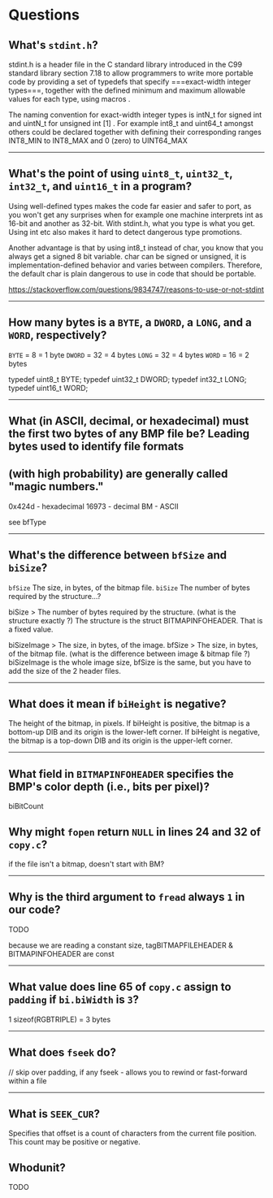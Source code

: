 # Questions

## What's `stdint.h`?

stdint.h is a header file in the C standard library introduced in the C99 standard library section 7.18 to allow programmers to write
more portable code by providing a set of typedefs that specify ===exact-width integer types===, together with the defined minimum and maximum
allowable values for each type, using macros .

The naming convention for exact-width integer types is intN_t for signed int and uintN_t for unsigned int [1] . For example int8_t
and uint64_t amongst others could be declared together with defining their corresponding ranges INT8_MIN to INT8_MAX and 0 (zero) to UINT64_MAX

---

## What's the point of using `uint8_t`, `uint32_t`, `int32_t`, and `uint16_t` in a program?

Using well-defined types makes the code far easier and safer to port, as you won't get any surprises when for example one machine
interprets int as 16-bit and another as 32-bit. With stdint.h, what you type is what you get. Using int etc also makes it hard to
detect dangerous type promotions.

Another advantage is that by using int8_t instead of char, you know that you always get a signed 8 bit variable. char can be signed
or unsigned, it is implementation-defined behavior and varies between compilers. Therefore, the default char is plain dangerous to
use in code that should be portable.

https://stackoverflow.com/questions/9834747/reasons-to-use-or-not-stdint

---

## How many bytes is a `BYTE`, a `DWORD`, a `LONG`, and a `WORD`, respectively?

`BYTE`  = 8     = 1 byte
`DWORD` = 32    = 4 bytes
`LONG`  = 32    = 4 bytes
`WORD`  = 16    = 2 bytes

typedef uint8_t  BYTE;
typedef uint32_t DWORD;
typedef int32_t  LONG;
typedef uint16_t WORD;

---

## What (in ASCII, decimal, or hexadecimal) must the first two bytes of any BMP file be? Leading bytes used to identify file formats
## (with high probability) are generally called "magic numbers."

0x424d - hexadecimal
16973  - decimal
BM     - ASCII

see bfType

---

## What's the difference between `bfSize` and `biSize`?

`bfSize` The size, in bytes, of the bitmap file.
`biSize` The number of bytes required by the structure...?

biSize > The number of bytes required by the structure. (what is the structure exactly ?)
    The structure is the struct BITMAPINFOHEADER. That is a fixed value.

biSizeImage > The size, in bytes, of the image. bfSize > The size, in bytes, of the bitmap file. (what is the difference between image & bitmap file ?)
    biSizeImage is the whole image size, bfSize is the same, but you have to add the size of the 2 header files.

---

## What does it mean if `biHeight` is negative?

The height of the bitmap, in pixels. If biHeight is positive, the bitmap is a bottom-up DIB and its origin is the lower-left corner.
If biHeight is negative, the bitmap is a top-down DIB and its origin is the upper-left corner.

---

## What field in `BITMAPINFOHEADER` specifies the BMP's color depth (i.e., bits per pixel)?

biBitCount

## Why might `fopen` return `NULL` in lines 24 and 32 of `copy.c`?

if the file isn't a bitmap, doesn't start with BM?

---

## Why is the third argument to `fread` always `1` in our code?

TODO

because we are reading a constant size, tagBITMAPFILEHEADER & BITMAPINFOHEADER are const

---

## What value does line 65 of `copy.c` assign to `padding` if `bi.biWidth` is `3`?

1 sizeof(RGBTRIPLE) = 3 bytes

---

## What does `fseek` do?

// skip over padding, if any
fseek   -   allows you to rewind or fast-forward within a file

---

## What is `SEEK_CUR`?

Specifies that offset is a count of characters from the current file position. This count may be positive or negative.

## Whodunit?

TODO
